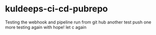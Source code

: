 # kuldeeps-ci-cd-pubrepo
Testing the webhook and pipeline run from git hub
another test push
one more 
testing again with hope!
let c
again
